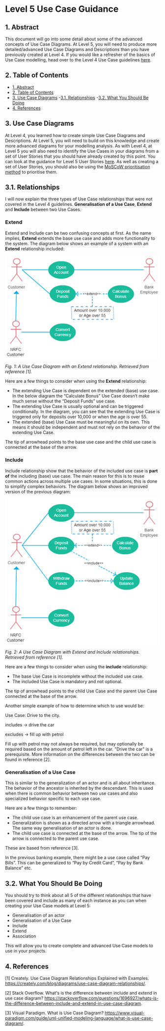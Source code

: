 # Level 5 Use Case Guidance

## 1. Abstract

This document will go into some detail about some of the advanced concepts of Use Case Diagrams. At Level 5, you will need to produce more detailed/advanced Use Case Diagrams and Descriptions than you have previously created at Level 4. 
If you would like a refresher of the basics of Use Case modelling, head over to the Level 4 Use Case guidelines [here](/modelling-analysis/level4/level_4_use_case_guidance.md).

## 2. Table of Contents

- [1. Abstract](#1-abstract)
- [2. Table of Contents](#2-table-of-contents)
- [3. Use Case Diagrams](#3-use-case-diagrams)
  -[3.1. Relationships](#31-relationships)
  -[3.2. What You Should Be Doing](#32-what-you-should-be-doing)
- [4. References](#4-references)
  
## 3. Use Case Diagrams

At Level 4, you learned how to create simple Use Case Diagrams and Descriptions. At Level 5, you will need to build on this knowledge and create more advanced diagrams for your modelling analysis.
As with Level 4, at Level 5 you will also need to identify the Use Cases in your diagrams from a set of User Stories that you should have already created by this point. You can look at the guidance for Level 5 User Stories [here](/modelling-analysis/level5/level-5-user-stories.md).
As well as creating a set of User Stories, you should also be using the [MoSCoW prioritisation method](/modelling-analysis/level5/moscow_prioritisation_method.md) to prioritise them.

## 3.1. Relationships

I will now explain the three types of Use Case relationships that were not covered in the Level 4 guidelines. **Generalisation of a Use Case**, **Extend** and **Include** between two Use Cases.

### Extend

Extend and Include can be two confusing concepts at first. As the name implies, **Extend** extends the base use case and adds more functionality to the system. The diagram below shows an example of a system with an **Extend** relationship included:

![A Use Case Diagram with Extend relationship](/modelling-analysis/images/extend.png)

*Fig. 1: A Use Case Diagram with an Extend relationship. Retrieved from reference [1].*

Here are a few things to consider when using the **Extend** relationship:

* The extending Use Case is dependent on the extended (base) use case. In the below diagram the “Calculate Bonus” Use Case doesn’t make much sense without the “Deposit Funds” use case.
* The extending Use Case is usually optional and can be triggered conditionally. In the diagram, you can see that the extending Use Case is triggered only for deposits over 10,000 or when the age is over 55.
* The extended (base) Use Case must be meaningful on its own. This means it should be independent and must not rely on the behavior of the extending Use Case.

The tip of arrowhead points to the base use case and the child use case is connected at the base of the arrow.

### Include

Include relationship show that the behavior of the included use case is **part of** the including (base) use case. The main reason for this is to reuse common actions across multiple use cases. In some situations, this is done to simplify complex behaviors. The diagram below shows an improved version of the previous diagram:

![A Use Case Diagram with Extend relationship](/modelling-analysis/images/include.png)

*Fig. 2: A Use Case Diagram with Extend and Include relationships. Retrieved from reference [1].*

Here are a few things to consider when using the **include** relationship:

* The base Use Case is incomplete without the included use case.
* The included Use Case is mandatory and not optional.

The tip of arrowhead points to the child Use Case and the parent Use Case connected at the base of the arrow.

Another simple example of how to determine which to use would be:

Use Case: Drive to the city.

includes -> drive the car

excludes -> fill up with petrol

Fill up with petrol may not always be required, but may optionally be required based on the amount of petrol left in the car. "Drive the car" is a prerequisite.
More information on the differences between the two can be found in reference [2].

### Generalisation of a Use Case

This is similar to the generalization of an actor and is all about inheritance. The behavior of the ancestor is inherited by the descendant. This is used when there is common behavior between two use cases and also specialized behavior specific to each use case.

Here are a few things to remember:

* The child use case is an enhancement of the parent use case.
* Generalization is shown as a directed arrow with a triangle arrowhead. The same way generalisation of an actor is done.
* The child use case is connected at the base of the arrow. The tip of the arrow is connected to the parent use case.

These are based from reference [3].

In the previous banking example, there might be a use case called “Pay Bills”. This can be generalized to “Pay by Credit Card”, “Pay by Bank Balance” etc.

## 3.2. What You Should Be Doing

You should try to think about all 5 of the different relationships that have been covered and include as many of each instance as you can when creating your Use Case models at Level 5:

* Generalisation of an actor
* Generalisation of a Use Case
* Include
* Extend
* Association

This will allow you to create complete and advanced Use Case models to use in your projects. 

## 4. References

[1] Creately. Use Case Diagram Relationships Explained with Examples. <https://creately.com/blog/diagrams/use-case-diagram-relationships/>.

[2] Stack Overflow. What's is the difference between include and extend in use case diagram? <https://stackoverflow.com/questions/1696927/whats-is-the-difference-between-include-and-extend-in-use-case-diagram>.

[3] Visual Paradigm. What is Use Case Diagram? <https://www.visual-paradigm.com/guide/uml-unified-modeling-language/what-is-use-case-diagram/>.

